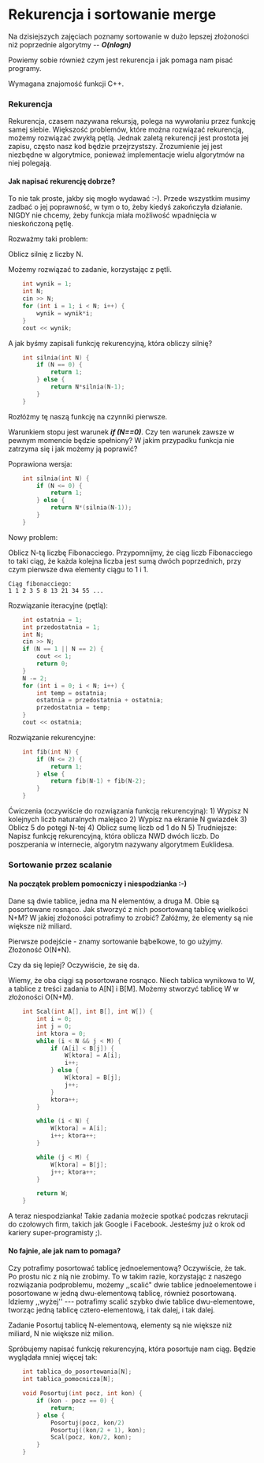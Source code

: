 # Rekurencja i sortowanie merge

Na dzisiejszych zajęciach poznamy sortowanie w dużo lepszej złożoności niż poprzednie
algorytmy -- ***O(nlogn)***

Powiemy sobie również czym jest rekurencja i jak pomaga nam pisać programy.

Wymagana znajomość funkcji C++.

### Rekurencja

Rekurencja, czasem nazywana rekursją, polega na wywołaniu przez funkcję samej siebie.
Większość problemów, które można rozwiązać rekurencją, możemy rozwiązać zwykłą pętlą.
Jednak zaletą rekurencji jest prostota jej zapisu, często nasz kod będzie przejrzystszy.
Zrozumienie jej jest niezbędne w algorytmice, ponieważ implementacje wielu algorytmów na niej polegają.

#### Jak napisać rekurencję dobrze?

To nie tak proste, jakby się mogło wydawać :-). Przede wszystkim musimy zadbać o jej poprawność, w tym
o to, żeby kiedyś zakończyła działanie. NIGDY nie chcemy, żeby funkcja miała możliwość wpadnięcia w nieskończoną
pętlę.

Rozważmy taki problem:

Oblicz silnię z liczby N.

Możemy rozwiązać to zadanie, korzystając z pętli.

```C++
    int wynik = 1;
    int N;
    cin >> N;
    for (int i = 1; i < N; i++) {
        wynik = wynik*i;
    }
    cout << wynik;
```

A jak byśmy zapisali funkcję rekurencyjną, która obliczy silnię?

```C++
    int silnia(int N) {
        if (N == 0) {
            return 1;
        } else {
            return N*silnia(N-1);
        }
    }
```

Rozłóżmy tę naszą funkcję na czynniki pierwsze.

Warunkiem stopu jest warunek ***if (N==0)***. Czy ten warunek zawsze w pewnym momencie będzie spełniony?
W jakim przypadku funkcja nie zatrzyma się i jak możemy ją poprawić?

Poprawiona wersja:

```C++
    int silnia(int N) {
        if (N <= 0) {
            return 1;
        } else {
            return N*(silnia(N-1));
        }
    }
```

Nowy problem:

Oblicz N-tą liczbę Fibonacciego. Przypomnijmy, że ciąg liczb Fibonacciego to taki ciąg, że każda kolejna liczba jest sumą dwóch poprzednich,
przy czym pierwsze dwa elementy ciągu to 1 i 1.

```
Ciąg fibonacciego:
1 1 2 3 5 8 13 21 34 55 ...
```

Rozwiązanie iteracyjne (pętlą):

```C++
    int ostatnia = 1;
    int przedostatnia = 1;
    int N;
    cin >> N;
    if (N == 1 || N == 2) {
        cout << 1;
        return 0;
    }
    N -= 2;
    for (int i = 0; i < N; i++) {
        int temp = ostatnia;
        ostatnia = przedostatnia + ostatnia;
        przedostatnia = temp;
    }
    cout << ostatnia;
```

Rozwiązanie rekurencyjne:

```C++
    int fib(int N) {
        if (N <= 2) {
            return 1;
        } else {
            return fib(N-1) + fib(N-2);
        }
    }
```

Ćwiczenia (oczywiście do rozwiązania funkcją rekurencyjną):
    1) Wypisz N kolejnych liczb naturalnych malejąco
    2) Wypisz na ekranie N gwiazdek
    3) Oblicz 5 do potęgi N-tej
    4) Oblicz sumę liczb od 1 do N
    5) Trudniejsze: Napisz funkcję rekurencyjną, która oblicza NWD dwóch liczb. Do poszperania w internecie, algorytm nazywany algorytmem Euklidesa.

### Sortowanie przez scalanie

#### Na początek problem pomocniczy i niespodzianka :-)

Dane są dwie tablice, jedna ma N elementów, a druga M. Obie są posortowane rosnąco. Jak stworzyć z nich posortowaną tablicę wielkości N+M?
W jakiej złożoności potrafimy to zrobić? Załóżmy, że elementy są nie większe niż miliard.

Pierwsze podejście - znamy sortowanie bąbelkowe, to go użyjmy. Złożoność O(N*N).

Czy da się lepiej? Oczywiście, że się da.

Wiemy, że oba ciągi są posortowane rosnąco. Niech tablica wynikowa to W, a tablice z treści zadania to A[N] i B[M].
Możemy stworzyć tablicę W w złożoności O(N+M).

```C++
    int Scal(int A[], int B[], int W[]) {
        int i = 0;
        int j = 0;
        int ktora = 0;
        while (i < N && j < M) {
            if (A[i] < B[j]) {
                W[ktora] = A[i];
                i++;
            } else {
                W[ktora] = B[j];
                j++;
            }
            ktora++;
        }

        while (i < N) {
            W[ktora] = A[i];
            i++; ktora++;
        }

        while (j < M) {
            W[ktora] = B[j];
            j++; ktora++;
        }

        return W;
    }
```

A teraz niespodzianka! Takie zadania możecie spotkać podczas rekrutacji do czołowych firm, takich jak Google i Facebook.
Jesteśmy już o krok od kariery super-programisty ;).

#### No fajnie, ale jak nam to pomaga?

Czy potrafimy posortować tablicę jednoelementową? Oczywiście, że tak. Po prostu nic z nią nie zrobimy.
To w takim razie, korzystając z naszego rozwiązania podproblemu, możemy ,,scalić" dwie tablice jednoelementowe i posortowane
w jedną dwu-elementową tablicę, również posortowaną. Idziemy ,,wyżej'' --- potrafimy scalić szybko dwie tablice dwu-elementowe,
tworząc jedną tablicę cztero-elementową, i tak dalej, i tak dalej.

Zadanie
Posortuj tablicę N-elementową, elementy są nie większe niż miliard, N nie większe niż milion.

Spróbujemy napisać funkcję rekurencyjną, która posortuje nam ciąg. Będzie wyglądała mniej więcej tak:

```C++
    int tablica_do_posortowania[N];
    int tablica_pomocnicza[N];

    void Posortuj(int pocz, int kon) {
        if (kon - pocz == 0) {
            return;
        } else {
            Posortuj(pocz, kon/2)
            Posortuj((kon/2 + 1), kon);
            Scal(pocz, kon/2, kon);
        }
    }
```


